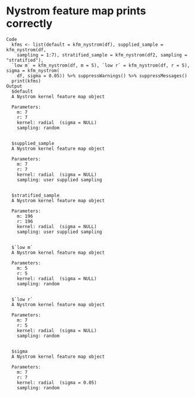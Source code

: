 # Nystrom feature map prints correctly

    Code
      kfms <- list(default = kfm_nystrom(df), supplied_sample = kfm_nystrom(df,
        sampling = 1:7), stratified_sample = kfm_nystrom(df2, sampling = "stratified"),
      `low m` = kfm_nystrom(df, m = 5), `low r` = kfm_nystrom(df, r = 5), sigma = kfm_nystrom(
        df, sigma = 0.05)) %>% suppressWarnings() %>% suppressMessages()
      print(kfms)
    Output
      $default
      A Nystrom kernel feature map object 
       
      Parameters: 
        m: 7 
        r: 7 
        kernel: radial  (sigma = NULL) 
        sampling: random 
      
      
      $supplied_sample
      A Nystrom kernel feature map object 
       
      Parameters: 
        m: 7 
        r: 7 
        kernel: radial  (sigma = NULL) 
        sampling: user supplied sampling 
      
      
      $stratified_sample
      A Nystrom kernel feature map object 
       
      Parameters: 
        m: 196 
        r: 196 
        kernel: radial  (sigma = NULL) 
        sampling: user supplied sampling 
      
      
      $`low m`
      A Nystrom kernel feature map object 
       
      Parameters: 
        m: 5 
        r: 5 
        kernel: radial  (sigma = NULL) 
        sampling: random 
      
      
      $`low r`
      A Nystrom kernel feature map object 
       
      Parameters: 
        m: 7 
        r: 5 
        kernel: radial  (sigma = NULL) 
        sampling: random 
      
      
      $sigma
      A Nystrom kernel feature map object 
       
      Parameters: 
        m: 7 
        r: 7 
        kernel: radial  (sigma = 0.05) 
        sampling: random 
      
      

